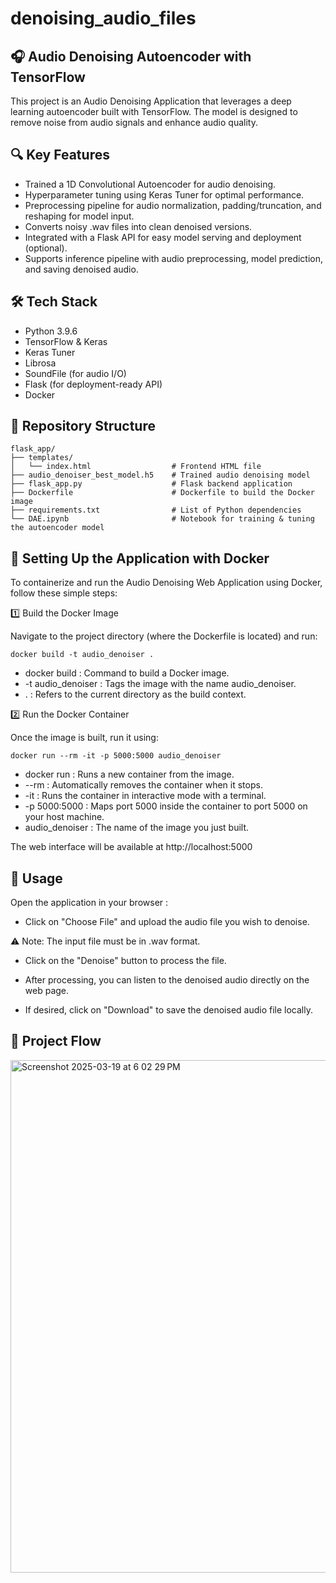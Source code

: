 # denoising_audio_files

## 🎧 Audio Denoising Autoencoder with TensorFlow

This project is an Audio Denoising Application that leverages a deep learning autoencoder built with TensorFlow. The model is designed to remove noise from audio signals and enhance audio quality.

## 🔍 Key Features
- Trained a 1D Convolutional Autoencoder for audio denoising.
- Hyperparameter tuning using Keras Tuner for optimal performance.
- Preprocessing pipeline for audio normalization, padding/truncation, and reshaping for model input.
- Converts noisy .wav files into clean denoised versions.
- Integrated with a Flask API for easy model serving and deployment (optional).
- Supports inference pipeline with audio preprocessing, model prediction, and saving denoised audio.

## 🛠 Tech Stack
- Python 3.9.6
- TensorFlow & Keras
- Keras Tuner
- Librosa
- SoundFile (for audio I/O)
- Flask (for deployment-ready API)
- Docker

## 📁 Repository Structure


```
flask_app/
├── templates/
│   └── index.html                  # Frontend HTML file
├── audio_denoiser_best_model.h5    # Trained audio denoising model
├── flask_app.py                    # Flask backend application
├── Dockerfile                      # Dockerfile to build the Docker image
├── requirements.txt                # List of Python dependencies
└── DAE.ipynb                       # Notebook for training & tuning the autoencoder model

```

## 🚀 Setting Up the Application with Docker
To containerize and run the Audio Denoising Web Application using Docker, follow these simple steps:

1️⃣ Build the Docker Image

Navigate to the project directory (where the Dockerfile is located) and run:
```
docker build -t audio_denoiser .
```
- docker build : Command to build a Docker image.
- -t audio_denoiser : Tags the image with the name audio_denoiser.
- . : Refers to the current directory as the build context.

2️⃣ Run the Docker Container

Once the image is built, run it using:
```
docker run --rm -it -p 5000:5000 audio_denoiser
```
- docker run : Runs a new container from the image.
- --rm : Automatically removes the container when it stops.
- -it : Runs the container in interactive mode with a terminal.
- -p 5000:5000 : Maps port 5000 inside the container to port 5000 on your host machine.
- audio_denoiser : The name of the image you just built.

The web interface will be available at http://localhost:5000

## 🎯 Usage

Open the application in your browser :

- Click on "Choose File" and upload the audio file you wish to denoise.

⚠️ Note: The input file must be in .wav format.

- Click on the "Denoise" button to process the file.

- After processing, you can listen to the denoised audio directly on the web page.

- If desired, click on "Download" to save the denoised audio file locally.


## 📜 Project Flow
<img width="820" alt="Screenshot 2025-03-19 at 6 02 29 PM" src="https://github.com/user-attachments/assets/e2ce804d-0cb9-4c29-b073-4bb00e261964" />







      

